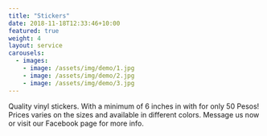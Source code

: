 ```yaml
---
title: "Stickers"
date: 2018-11-18T12:33:46+10:00
featured: true
weight: 4
layout: service
carousels:
  - images: 
    - image: /assets/img/demo/1.jpg
    - image: /assets/img/demo/2.jpg
    - image: /assets/img/demo/3.jpg
---
```


Quality vinyl stickers. With a minimum of 6 inches in with for only 50 Pesos! Prices varies on the sizes and available in different colors. Message us now or visit our Facebook page for more info.
